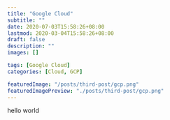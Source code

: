 ```yaml
---
title: "Google Cloud"
subtitle: ""
date: 2020-07-03T15:58:26+08:00
lastmod: 2020-03-04T15:58:26+08:00
draft: false
description: ""
images: []

tags: [Google Cloud]
categories: [Cloud, GCP]

featuredImage: "/posts/third-post/gcp.png"
featuredImagePreview: "./posts/third-post/gcp.png"
---
```



hello world
